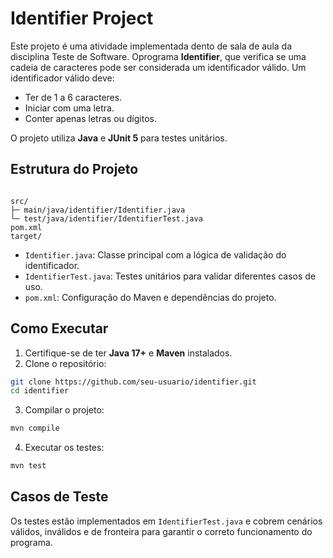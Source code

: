 # Identifier Project

Este projeto é uma atividade implementada dento de sala de aula da disciplina Teste de Software. Oprograma **Identifier**, que verifica se uma cadeia de caracteres pode ser considerada um identificador válido. Um identificador válido deve:

- Ter de 1 a 6 caracteres.
- Iniciar com uma letra.
- Conter apenas letras ou dígitos.

O projeto utiliza **Java** e **JUnit 5** para testes unitários.

## Estrutura do Projeto

```

src/
├─ main/java/identifier/Identifier.java
└─ test/java/identifier/IdentifierTest.java
pom.xml
target/

````

- `Identifier.java`: Classe principal com a lógica de validação do identificador.
- `IdentifierTest.java`: Testes unitários para validar diferentes casos de uso.
- `pom.xml`: Configuração do Maven e dependências do projeto.

## Como Executar

1. Certifique-se de ter **Java 17+** e **Maven** instalados.
2. Clone o repositório:
```bash
git clone https://github.com/seu-usuario/identifier.git
cd identifier
````

3. Compilar o projeto:

```bash
mvn compile
```

4. Executar os testes:

```bash
mvn test
```

## Casos de Teste

Os testes estão implementados em `IdentifierTest.java` e cobrem cenários válidos, inválidos e de fronteira para garantir o correto funcionamento do programa.
